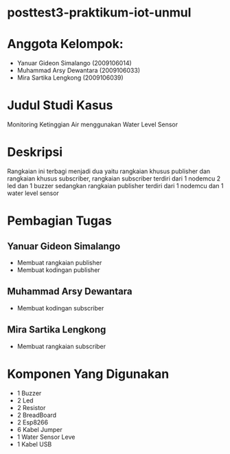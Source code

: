 # posttest3-praktikum-iot-unmul

# Anggota Kelompok:
* Yanuar Gideon Simalango (2009106014)
* Muhammad Arsy Dewantara (2009106033)
* Mira Sartika Lengkong   (2009106039)

# Judul Studi Kasus
Monitoring Ketinggian Air menggunakan Water Level Sensor

# Deskripsi
Rangkaian ini terbagi menjadi dua yaitu rangkaian khusus publisher dan rangkaian khusus subscriber, rangkaian subscriber terdiri dari 1 nodemcu 2 led dan 1 buzzer sedangkan rangkaian publisher terdiri dari 1 nodemcu dan 1 water level sensor

# Pembagian Tugas
## Yanuar Gideon Simalango
   * Membuat rangkaian publisher
   * Membuat kodingan publisher
   
## Muhammad Arsy Dewantara
   * Membuat kodingan subscriber

   
## Mira Sartika Lengkong
   * Membuat rangkaian subscriber

# Komponen Yang Digunakan
  * 1 Buzzer 
  * 2 Led
  * 2 Resistor
  * 2 BreadBoard
  * 2 Esp8266
  * 6 Kabel Jumper
  * 1 Water Sensor Leve
  * 1 Kabel USB
  
